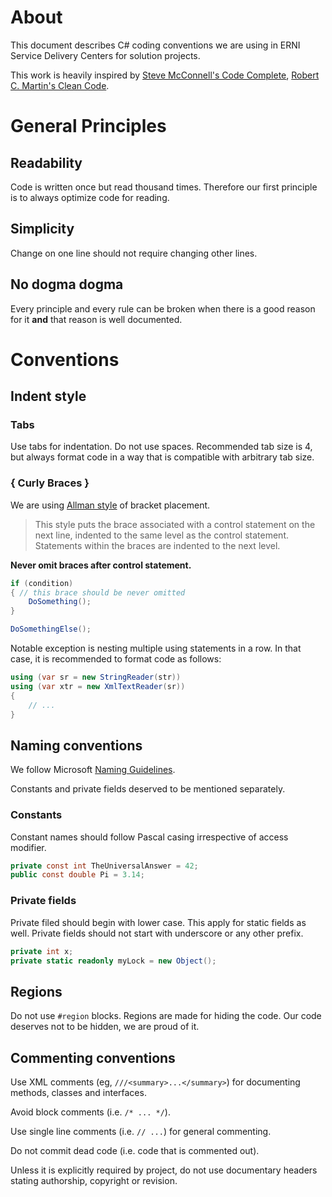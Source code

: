 # About
This document describes C# coding conventions we are using in ERNI Service Delivery Centers for solution projects.

This work is heavily inspired by [Steve McConnell's Code Complete](http://www.stevemcconnell.com/cc.htm), [Robert C. Martin's Clean Code](http://www.amazon.com/Clean-Code-Handbook-Software-Craftsmanship/dp/0132350882).

# General Principles

## Readability
Code is written once but read thousand times. Therefore our first principle is to always optimize code for reading.

## Simplicity
Change on one line should not require changing other lines.

## No dogma dogma
Every principle and every rule can be broken when there is a good reason for it **and** that reason is well documented.

# Conventions

## Indent style

### Tabs
Use tabs for indentation. Do not use spaces. Recommended tab size is 4, but always format code in a way that is compatible with arbitrary tab size.

### { Curly Braces } 
We are using [Allman style](https://en.wikipedia.org/wiki/Indent_style#Allman_style) of bracket placement.

> This style puts the brace associated with a control statement on the next line, indented to the same level as the control statement. Statements within the braces are indented to the next level.

**Never omit braces after control statement.**

```csharp
if (condition)
{ // this brace should be never omitted
    DoSomething();
}

DoSomethingElse();
```

Notable exception is nesting multiple using statements in a row. In that case, it is recommended to format code as follows:

```csharp
using (var sr = new StringReader(str))
using (var xtr = new XmlTextReader(sr))
{
    // ...
}
```

## Naming conventions
We follow Microsoft [Naming Guidelines](https://msdn.microsoft.com/en-us/library/ms229002.aspx).

Constants and private fields deserved to be mentioned separately.

### Constants
Constant names should follow Pascal casing irrespective of access modifier.

```csharp
private const int TheUniversalAnswer = 42;
public const double Pi = 3.14;
```

### Private  fields
Private filed should begin with lower case. This apply for static fields as well. Private fields should not start with underscore or any other prefix.

```csharp
private int x;
private static readonly myLock = new Object();
```

## Regions
Do not use `#region` blocks. Regions are made for hiding the code. Our code deserves not to be hidden, we are proud of it.

## Commenting conventions
Use XML comments (eg, `///<summary>...</summary>`) for documenting methods, classes and interfaces. 

Avoid block comments (i.e. `/* ... */`).

Use single line comments (i.e. `// ...`) for general commenting.

Do not commit dead code (i.e. code that is commented out).

Unless it is explicitly required by project, do not use documentary headers stating authorship, copyright or revision.
